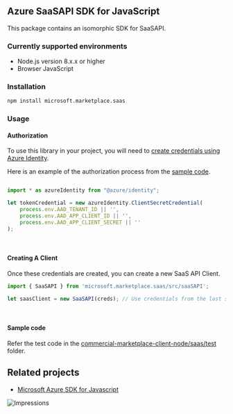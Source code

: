 ## Azure SaaSAPI SDK for JavaScript

This package contains an isomorphic SDK for SaaSAPI.

### Currently supported environments

- Node.js version 8.x.x or higher
- Browser JavaScript

### Installation

```bash
npm install microsoft.marketplace.saas
```

### Usage

#### Authorization

To use this library in your project, you will need to [create credentials using Azure Identity](https://docs.microsoft.com/en-us/javascript/api/overview/azure/identity-readme?view=azure-node-latest).

Here is an example of the authorization process from the [sample code](https://github.com/microsoft/commercial-marketplace-client-node/tree/main/saas/test).

```Typescript

import * as azureIdentity from "@azure/identity";

let tokenCredential = new azureIdentity.ClientSecretCredential(
    process.env.AAD_TENANT_ID || '',
    process.env.AAD_APP_CLIENT_ID || '',
    process.env.AAD_APP_CLIENT_SECRET || ''
);

```
&nbsp;
#### Creating A Client

Once these credentials are created, you can create a new SaaS API Client.

```Typescript
import { SaaSAPI } from 'microsoft.marketplace.saas/src/saaSAPI';

let saasClient = new SaaSAPI(creds); // Use credentials from the last step.
```
&nbsp;

#### Sample code

Refer the test code in the [commercial-marketplace-client-node/saas/test](https://github.com/microsoft/commercial-marketplace-client-node/tree/main/saas/test) folder.


## Related projects

- [Microsoft Azure SDK for Javascript](https://github.com/Azure/azure-sdk-for-js)


![Impressions](https://azure-sdk-impressions.azurewebsites.net/api/impressions/azure-sdk-for-js%2Fsdk%2Fcdn%2Farm-cdn%2FREADME.png)